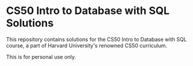 # CS50 Intro to Database with SQL Solutions

This repository contains solutions for the CS50 Intro to Database with SQL
course, a part of Harvard University's renowned CS50 curriculum.

This is for personal use only.

